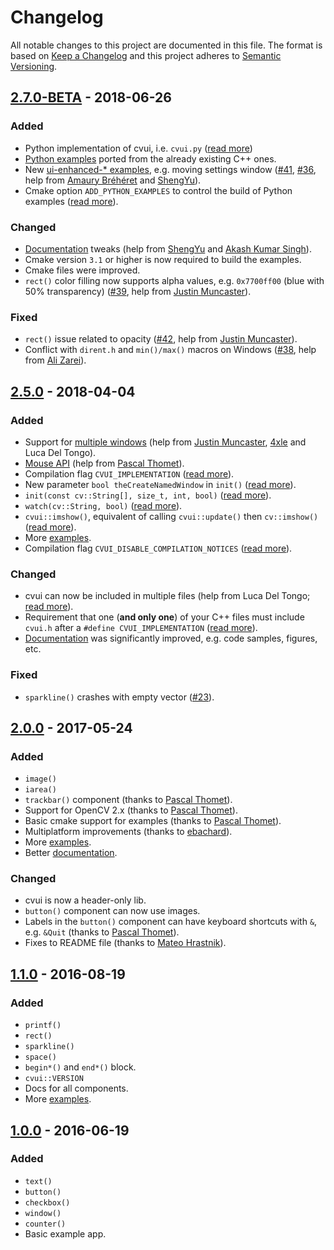 # Changelog
All notable changes to this project are documented in this file. The format is based on [Keep a Changelog](http://keepachangelog.com/en/1.0.0/) and this project adheres to [Semantic Versioning](http://semver.org/spec/v2.0.0.html).

## [2.7.0-BETA](https://github.com/Dovyski/cvui/releases/tag/v.2.7.0-BETA) - 2018-06-26
### Added
- Python implementation of cvui, i.e. `cvui.py` ([read more](https://dovyski.github.io/cvui/usage/))
- [Python examples](https://github.com/Dovyski/cvui/tree/master/example/) ported from the already existing C++ ones.
- New [ui-enhanced-* examples](https://github.com/Dovyski/cvui/tree/master/example/), e.g. moving settings window ([#41](https://github.com/Dovyski/cvui/pull/41), [#36](https://github.com/Dovyski/cvui/pull/36), help from [Amaury Bréhéret](https://github.com/abreheret) and [ShengYu](https://github.com/shengyu7697)).
- Cmake option `ADD_PYTHON_EXAMPLES` to control the build of Python examples ([read more](https://dovyski.github.io/cvui/usage/)).

### Changed
- [Documentation](https://dovyski.github.io/cvui/) tweaks (help from [ShengYu](https://github.com/shengyu7697) and [Akash Kumar Singh](https://github.com/ksakash)).
- Cmake version `3.1` or higher is now required to build the examples.
- Cmake files were improved.
- `rect()` color filling now supports alpha values, e.g. `0x7700ff00` (blue with 50% transparency) ([#39](https://github.com/Dovyski/cvui/pull/39), help from [Justin Muncaster](https://github.com/jmuncaster)).

### Fixed
- `rect()` issue related to opacity ([#42](https://github.com/Dovyski/cvui/pull/42), help from [Justin Muncaster](https://github.com/jmuncaster)).
- Conflict with `dirent.h` and `min()/max()` macros on Windows ([#38](https://github.com/Dovyski/cvui/issues/38), help from [Ali Zarei](https://github.com/AliZ-ee)).

## [2.5.0](https://github.com/Dovyski/cvui/releases/tag/v.2.5.0) - 2018-04-04
### Added
- Support for [multiple windows](https://dovyski.github.io/cvui/advanced-multiple-windows/) (help from [Justin Muncaster](https://github.com/jmuncaster), [4xle](https://github.com/4xle) and Luca Del Tongo).
- [Mouse API](https://dovyski.github.io/cvui/advanced-mouse/) (help from [Pascal Thomet](https://github.com/pthom)).
- Compilation flag `CVUI_IMPLEMENTATION` ([read more](https://dovyski.github.io/cvui/usage/)).
- New parameter `bool theCreateNamedWindow` in `init()` ([read more](https://dovyski.github.io/cvui/advanced-multiple-windows/)).
- `init(const cv::String[], size_t, int, bool)` ([read more](https://dovyski.github.io/cvui/advanced-multiple-windows/)).
- `watch(cv::String, bool)` ([read more](https://dovyski.github.io/cvui/advanced-multiple-windows/)).
- `cvui::imshow()`, equivalent of calling `cvui::update()` then `cv::imshow()` ([read more](https://dovyski.github.io/cvui/advanced-multiple-windows/)).
- More [examples](https://github.com/Dovyski/cvui/tree/master/example/).
- Compilation flag `CVUI_DISABLE_COMPILATION_NOTICES` ([read more](https://dovyski.github.io/cvui/usage/)).

### Changed
- cvui can now be included in multiple files (help from Luca Del Tongo; [read more](https://dovyski.github.io/cvui/usage/)).
- Requirement that one (**and only one**) of your C++ files must include `cvui.h` after a `#define CVUI_IMPLEMENTATION` ([read more](https://dovyski.github.io/cvui/usage/)).
- [Documentation](https://dovyski.github.io/cvui/) was significantly improved, e.g. code samples, figures, etc.

### Fixed
- `sparkline()` crashes with empty vector ([#23](https://github.com/Dovyski/cvui/issues/23)).

## [2.0.0](https://github.com/Dovyski/cvui/releases/tag/v.2.0.0) - 2017-05-24
### Added
- `image()`
- `iarea()`
- `trackbar()` component (thanks to [Pascal Thomet](https://github.com/pthom)).
- Support for OpenCV 2.x (thanks to [Pascal Thomet](https://github.com/pthom)).
- Basic cmake support for examples (thanks to [Pascal Thomet](https://github.com/pthom)).
- Multiplatform improvements (thanks to [ebachard](https://github.com/ebachard)).
- More [examples](https://github.com/Dovyski/cvui/tree/master/example/).
- Better [documentation](https://github.com/Dovyski/cvui/tree/master/docs/).

### Changed
- cvui is now a header-only lib.
- `button()` component can now use images.
- Labels in the `button()` component can have keyboard shortcuts with `&`, e.g. `&Quit` (thanks to [Pascal Thomet](https://github.com/pthom)).
- Fixes to README file (thanks to [Mateo Hrastnik](https://github.com/hrastnik)).

## [1.1.0](https://github.com/Dovyski/cvui/releases/tag/v.1.1.0) - 2016-08-19
### Added
- `printf()`
- `rect()`
- `sparkline()`
- `space()`
- `begin*()` and `end*()` block.
- `cvui::VERSION`
- Docs for all components.
- More [examples](https://github.com/Dovyski/cvui/tree/master/example/).

## [1.0.0](https://github.com/Dovyski/cvui/releases/tag/v.1.0.0) - 2016-06-19
### Added
- `text()`
- `button()`
- `checkbox()`
- `window()`
- `counter()`
- Basic example app.
